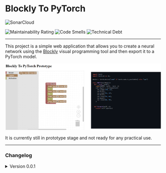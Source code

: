 # Blockly To PyTorch

![SonarCloud](https://sonarcloud.io/images/project_badges/sonarcloud-white.svg)

![Maintainability Rating](https://sonarcloud.io/api/project_badges/measure?project=MonsalvoGeoffrey_Blockly-To-PyTorch&metric=sqale_rating) ![Code Smells](https://sonarcloud.io/api/project_badges/measure?project=MonsalvoGeoffrey_Blockly-To-PyTorch&metric=code_smells) ![Technical Debt](https://sonarcloud.io/api/project_badges/measure?project=MonsalvoGeoffrey_Blockly-To-PyTorch&metric=sqale_index)

---

This project is a simple web application that allows you to create a neural network using the [Blockly](https://developers.google.com/blockly/) visual programming tool and then export it to a PyTorch model.


![Example](example.png)

It is currently still in prototype stage and not ready for any practical use.

---

### Changelog

<details>
<summary>Version 0.0.1</summary>
- Initial prototype release
</details>